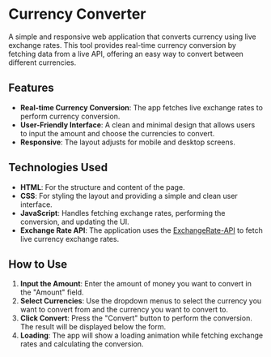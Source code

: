 # Currency Converter

A simple and responsive web application that converts currency using live exchange rates. This tool provides real-time currency conversion by fetching data from a live API, offering an easy way to convert between different currencies.

## Features

- **Real-time Currency Conversion**: The app fetches live exchange rates to perform currency conversion.
- **User-Friendly Interface**: A clean and minimal design that allows users to input the amount and choose the currencies to convert.
- **Responsive**: The layout adjusts for mobile and desktop screens.

## Technologies Used

- **HTML**: For the structure and content of the page.
- **CSS**: For styling the layout and providing a simple and clean user interface.
- **JavaScript**: Handles fetching exchange rates, performing the conversion, and updating the UI.
- **Exchange Rate API**: The application uses the [ExchangeRate-API](https://www.exchangerate-api.com/) to fetch live currency exchange rates.

## How to Use

1. **Input the Amount**: Enter the amount of money you want to convert in the "Amount" field.
2. **Select Currencies**: Use the dropdown menus to select the currency you want to convert from and the currency you want to convert to.
3. **Click Convert**: Press the "Convert" button to perform the conversion. The result will be displayed below the form.
4. **Loading**: The app will show a loading animation while fetching exchange rates and calculating the conversion.
